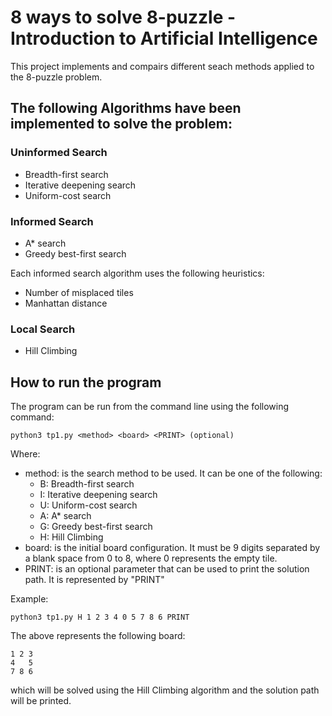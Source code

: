 # 8 ways to solve 8-puzzle - Introduction to Artificial Intelligence
This project implements and compairs different seach methods applied to the 8-puzzle problem.

## The following Algorithms have been implemented to solve the problem:

### Uninformed Search
- Breadth-first search
- Iterative deepening search
- Uniform-cost search

### Informed Search
- A* search
- Greedy best-first search

Each informed search algorithm uses the following heuristics:
- Number of misplaced tiles
- Manhattan distance

### Local Search
- Hill Climbing

## How to run the program
The program can be run from the command line using the following command:
```
python3 tp1.py <method> <board> <PRINT> (optional)
```
Where:
- method: is the search method to be used. It can be one of the following:
    - B: Breadth-first search
    - I: Iterative deepening search
    - U: Uniform-cost search
    - A: A* search
    - G: Greedy best-first search
    - H: Hill Climbing
- board: is the initial board configuration. It must be 9 digits separated by a blank space from 0 to 8, where 0 represents the empty tile.
- PRINT: is an optional parameter that can be used to print the solution path. It is represented by "PRINT"

Example:
```
python3 tp1.py H 1 2 3 4 0 5 7 8 6 PRINT
```
The above represents the following board:
```
1 2 3
4   5
7 8 6
```
which will be solved using the Hill Climbing algorithm and the solution path will be printed.

